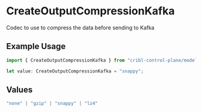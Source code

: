 # CreateOutputCompressionKafka

Codec to use to compress the data before sending to Kafka

## Example Usage

```typescript
import { CreateOutputCompressionKafka } from "cribl-control-plane/models/operations";

let value: CreateOutputCompressionKafka = "snappy";
```

## Values

```typescript
"none" | "gzip" | "snappy" | "lz4"
```
